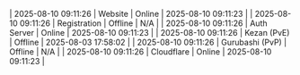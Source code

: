 | 2025-08-10 09:11:26 | Website | Online | 2025-08-10 09:11:23 |
| 2025-08-10 09:11:26 | Registration | Offline | N/A |
| 2025-08-10 09:11:26 | Auth Server | Online | 2025-08-10 09:11:23 |
| 2025-08-10 09:11:26 | Kezan (PvE) | Offline | 2025-08-03 17:58:02 |
| 2025-08-10 09:11:26 | Gurubashi (PvP) | Offline | N/A |
| 2025-08-10 09:11:26 | Cloudflare | Online | 2025-08-10 09:11:23 |
